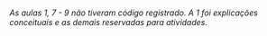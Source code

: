 ###### As aulas 1, 7 - 9 não tiveram código registrado. A 1 foi explicações conceituais e as demais reservadas para atividades.  
